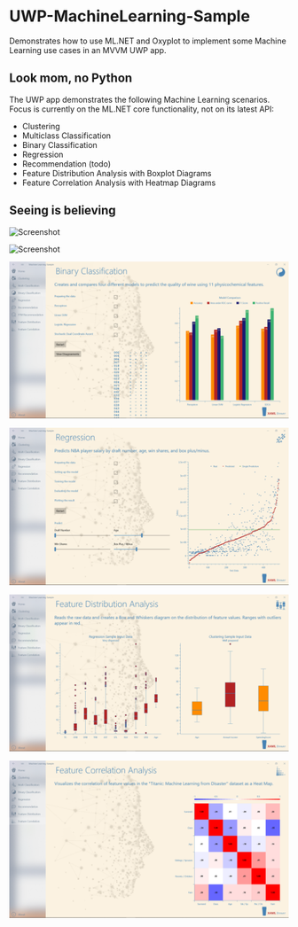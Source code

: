 # UWP-MachineLearning-Sample
Demonstrates how to use ML.NET and Oxyplot to implement some Machine Learning use cases in an MVVM UWP app. 

## Look mom, no Python
The UWP app demonstrates the following Machine Learning scenarios. Focus is currently on the ML.NET core functionality, not on its latest API:
* Clustering
* Multiclass Classification
* Binary Classification
* Regression
* Recommendation (todo)
* Feature Distribution Analysis with Boxplot Diagrams
* Feature Correlation Analysis with Heatmap Diagrams

## Seeing is believing

![Screenshot](Assets/Clustering.png?raw=true)

![Screenshot](Assets/MulticlassClassification.png?raw=true)

![Screenshot](Assets/BinaryClassification.png?raw=true)

![Screenshot](Assets/Regression.png?raw=true)

![Screenshot](Assets/BoxPlot.png?raw=true)

![Screenshot](Assets/HeatMap.png?raw=true)
